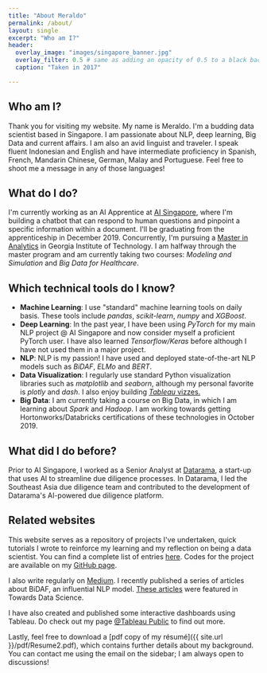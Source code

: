 ```yaml
---
title: "About Meraldo"
permalink: /about/
layout: single
excerpt: "Who am I?"
header:
  overlay_image: "images/singapore_banner.jpg"
  overlay_filter: 0.5 # same as adding an opacity of 0.5 to a black background
  caption: "Taken in 2017"

---
```

## Who am I?
Thank you for visiting my website. My name is Meraldo. I'm a budding data scientist based in Singapore. I am passionate about NLP, deep learning, Big Data and current affairs. I am also an avid linguist and traveler. I speak fluent Indonesian and English and have intermediate proficiency in  Spanish, French, Mandarin Chinese, German, Malay and Portuguese. Feel free to shoot me a message in any of those languages!

## What do I do?
I'm currently working as an AI Apprentice at [AI Singapore](https://www.aisingapore.org/), where I'm building a chatbot that can respond to human questions and pinpoint a specific information within a document. I'll be graduating from the apprenticeship in December 2019. Concurrently, I'm pursuing a [Master in Analytics](http://www.analytics.gatech.edu/) in Georgia Institute of Technology. I am halfway through the master program and am currently taking two courses: *Modeling and Simulation* and *Big Data for Healthcare*.

## Which technical tools do I know?
- **Machine Learning**: I use "standard" machine learning tools on daily basis. These tools include *pandas*, *scikit-learn*, *numpy* and *XGBoost*.
- **Deep Learning**: In the past year, I have been using *PyTorch* for my main NLP project @ AI Singapore and now consider myself a proficient PyTorch user. I have also learned *Tensorflow/Keras* before although I have not used them in a major project.
- **NLP**: NLP is my passion! I have used and deployed state-of-the-art NLP models such as *BiDAF*, *ELMo* and *BERT*.
- **Data Visualization**: I regularly use standard Python visualization libraries such as *matplotlib* and *seaborn*, although my personal favorite is *plotly* and *dash*. I also enjoy building [*Tableau* vizzes.](https://public.tableau.com/profile/meraldo.antonio#!/)
- **Big Data**: I am currently taking a course on Big Data, in which I am learning about *Spark* and *Hadoop*. I am working towards getting Hortonworks/Databricks certifications of these technologies in October 2019.

## What did I do before?
Prior to AI Singapore, I worked as a Senior Analyst at [Datarama](https://datarama.com), a start-up that uses AI to streamline due diligence processes. In Datarama, I led the Southeast Asia due diligence team and contributed to the development of Datarama's AI-powered due diligence platform.

## Related websites
This website serves as a repository of projects I've undertaken, quick tutorials I wrote to reinforce my learning and my reflection on being a data scientist. You can find a complete list of entries <a href = "https://meraldoantonio.github.io/blogposts/">here</a>. Codes for the project are available on my [GitHub page](https://github.com/meraldoantonio).

I also write regularly on [Medium](https://medium.com/@meraldo.antonio). I recently published a series of articles about BiDAF, an influential NLP model. [These articles](https://towardsdatascience.com/modeling-and-output-layers-in-bidaf-an-illustrated-guide-with-minions-f2e101a10d83) were featured in Towards Data Science.

I have also created and published some interactive dashboards using Tableau. Do check out my page [@Tableau Public](https://public.tableau.com/profile/meraldo.antonio#!/) to find out more.

Lastly, feel free to download a [pdf copy of my résumé]({{ site.url }}/pdf/Resume2.pdf), which contains further details about my background. You can contact me using the email on the sidebar; I am always open to discussions!
